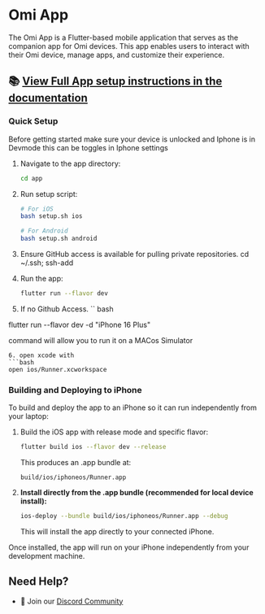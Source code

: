 # Omi App

The Omi App is a Flutter-based mobile application that serves as the companion app for Omi devices. This app enables users to interact with their Omi device, manage apps, and customize their experience.

## 📚 **[View Full App setup instructions in the documentation](https://docs.omi.me/docs/developer/AppSetup)**

### Quick Setup
Before getting started make sure your device is unlocked and Iphone is in Devmode this can be toggles in Iphone settings

1. Navigate to the app directory:
   ```bash
   cd app
   ```

2. Run setup script:
   ```bash
   # For iOS
   bash setup.sh ios

   # For Android
   bash setup.sh android
   ```
 
3. Ensure GitHub access is available for pulling private repositories.
 cd ~/.ssh; ssh-add  

4. Run the app:
   ```bash
   flutter run --flavor dev

   ```
5. If no Github Access.
`` bash 

flutter run --flavor dev -d "iPhone 16 Plus"

command will allow you to run it on a MACos Simulator 
```
6. open xcode with 
```bash
open ios/Runner.xcworkspace
```


### Building and Deploying to iPhone

To build and deploy the app to an iPhone so it can run independently from your laptop:

1. Build the iOS app with release mode and specific flavor:
   ```bash
   flutter build ios --flavor dev --release
   ```
   This produces an .app bundle at:
   ```
   build/ios/iphoneos/Runner.app
   ```

2. **Install directly from the .app bundle (recommended for local device install):**
   ```bash
   ios-deploy --bundle build/ios/iphoneos/Runner.app --debug
   ```
   This will install the app directly to your connected iPhone.

Once installed, the app will run on your iPhone independently from your development machine.

## Need Help?

- 💬 Join our [Discord Community](http://discord.omi.me)
